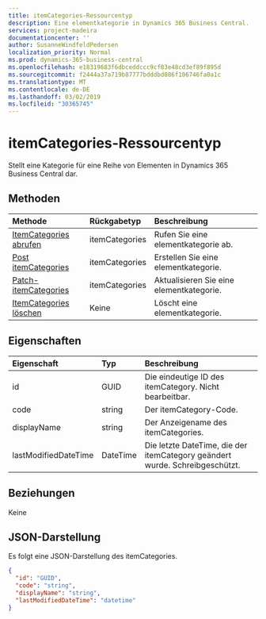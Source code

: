 ```yaml
---
title: itemCategories-Ressourcentyp
description: Eine elementkategorie in Dynamics 365 Business Central.
services: project-madeira
documentationcenter: ''
author: SusanneWindfeldPedersen
localization_priority: Normal
ms.prod: dynamics-365-business-central
ms.openlocfilehash: e18319683f6dbceddccc9cf83e48cd3ef89f895d
ms.sourcegitcommit: f2444a37a719b87777bdddbd086f106746fa0a1c
ms.translationtype: MT
ms.contentlocale: de-DE
ms.lasthandoff: 03/02/2019
ms.locfileid: "30365745"
---
```

# <a name="itemcategories-resource-type"></a>itemCategories-Ressourcentyp
Stellt eine Kategorie für eine Reihe von Elementen in Dynamics 365 Business Central dar.

## <a name="methods"></a>Methoden

| Methode                                                          | Rückgabetyp  |Beschreibung             |
|:----------------------------------------------------------------|:-------------|:-----------------------|
|[ItemCategories abrufen](../api/dynamics-itemcategories-get.md)      |itemCategories|Rufen Sie eine elementkategorie ab.   |
|[Post itemCategories](../api/dynamics-create-itemcategories.md)  |itemCategories|Erstellen Sie eine elementkategorie.|
|[Patch-itemCategories](../api/dynamics-itemcategories-update.md) |itemCategories|Aktualisieren Sie eine elementkategorie.|
|[ItemCategories löschen](../api/dynamics-itemcategories-delete.md)|Keine          |Löscht eine elementkategorie.|

## <a name="properties"></a>Eigenschaften
| Eigenschaft           | Typ   |Beschreibung                                     |
|:-------------------|:-------|:-----------------------------------------------|
|id                  |GUID    |Die eindeutige ID des itemCategory. Nicht bearbeitbar.|
|code                |string  |Der itemCategory-Code.                          |
|displayName         |string  |Der Anzeigename des itemCategories.                |
|lastModifiedDateTime|DateTime|Die letzte DateTime, die der itemCategory geändert wurde. Schreibgeschützt.|  


## <a name="relationships"></a>Beziehungen
Keine

## <a name="json-representation"></a>JSON-Darstellung

Es folgt eine JSON-Darstellung des itemCategories.

```json
{
  "id": "GUID",
  "code": "string",
  "displayName": "string",
  "lastModifiedDateTime": "datetime"
}
```

